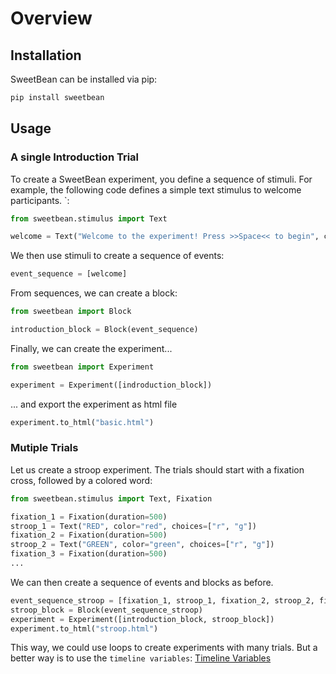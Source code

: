 # Overview

## Installation

SweetBean can be installed via pip:

```bash
pip install sweetbean
```

## Usage

### A single Introduction Trial

To create a SweetBean experiment, you define a sequence of stimuli.
For example, the following code defines a simple text stimulus to welcome participants. `:

```python
from sweetbean.stimulus import Text

welcome = Text("Welcome to the experiment! Press >>Space<< to begin", choices=[" "])
```

We then use stimuli to create a sequence of events:

```python
event_sequence = [welcome]
```

From sequences, we can create a block:

```python
from sweetbean import Block

introduction_block = Block(event_sequence)
```

Finally, we can create the experiment...

```python
from sweetbean import Experiment

experiment = Experiment([indroduction_block])
```

... and export the experiment as html file

```python
experiment.to_html("basic.html")
```

### Mutiple Trials

Let us create a stroop experiment. The trials should start with a fixation cross, followed by a colored word:

```python
from sweetbean.stimulus import Text, Fixation

fixation_1 = Fixation(duration=500)
stroop_1 = Text("RED", color="red", choices=["r", "g"])
fixation_2 = Fixation(duration=500)
stroop_2 = Text("GREEN", color="green", choices=["r", "g"])
fixation_3 = Fixation(duration=500)
...
```

We can then create a sequence of events and blocks as before.

```python
event_sequence_stroop = [fixation_1, stroop_1, fixation_2, stroop_2, fixation_3, ...]
stroop_block = Block(event_sequence_stroop)
experiment = Experiment([introduction_block, stroop_block])
experiment.to_html("stroop.html")
```

This way, we could use loops to create experiments with many trials. But a better way is to use
the `timeline variables`: [Timeline Variables](./timeline_variables.md)
